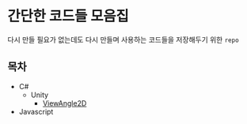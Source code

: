 # 간단한 코드들 모음집

다시 만들 필요가 없는데도 다시 만들며 사용하는 코드들을 저장해두기 위한 `repo`

## 목차

- C#
  - Unity
    - [ViewAngle2D](/C%23/Unity/ViewAngle2D/)
- Javascript
